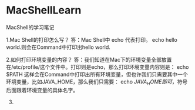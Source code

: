 # MacShellLearn

MacShell的学习笔记

1.Mac Shell的打印怎么写？
答：Mac Shell中 echo 代表打印。
echo hello world.则会在Command中打印出hello world.

2.如何打印环境变量的内容？
答：我们知道在Mac下的环境变量全部放置在/etc/profile/这个文件中。打印则是echo，那么打印环境变量内容则是：
echo $PATH
这样会在Command中打印出所有环境变量，但也许我们只需要其中一个环境变量，比如JAVA_HOME，那么我们只需要：
echo $JAVA_HOME
即可，$符号后面跟着环境变量的具体名字。

3.
